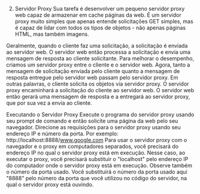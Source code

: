 2. Servidor Proxy
Sua tarefa é desenvolver um pequeno servidor proxy web capaz de armazenar em cache páginas da web. É um servidor proxy muito simples que apenas entende solicitações GET simples, mas é capaz de lidar com todos os tipos de objetos - não apenas páginas HTML, mas também imagens.

Geralmente, quando o cliente faz uma solicitação, a solicitação é enviada ao servidor web. O servidor web então processa a solicitação e envia uma mensagem de resposta ao cliente solicitante. Para melhorar o desempenho, criamos um servidor proxy entre o cliente e o servidor web. Agora, tanto a mensagem de solicitação enviada pelo cliente quanto a mensagem de resposta entregue pelo servidor web passam pelo servidor proxy. Em outras palavras, o cliente solicita os objetos via servidor proxy. O servidor proxy encaminhará a solicitação do cliente ao servidor web. O servidor web então gerará uma mensagem de resposta e a entregará ao servidor proxy, que por sua vez a envia ao cliente.

Executando o Servidor Proxy
Execute o programa do servidor proxy usando seu prompt de comando e então solicite uma página da web pelo seu navegador. Direcione as requisições para o servidor proxy usando seu endereço IP e número da porta.
Por exemplo: http://localhost:8888/www.google.com
Para usar o servidor proxy com o navegador e o proxy em computadores separados, você precisará do endereço IP no qual o servidor proxy está em execução. Nesse caso, ao executar o proxy, você precisará substituir o "localhost" pelo endereço IP do computador onde o servidor proxy está em execução. Observe também o número da porta usado. Você substituirá o número da porta usado aqui "8888" pelo número da porta que você utilizou no código do servidor, na qual o servidor proxy está ouvindo.
